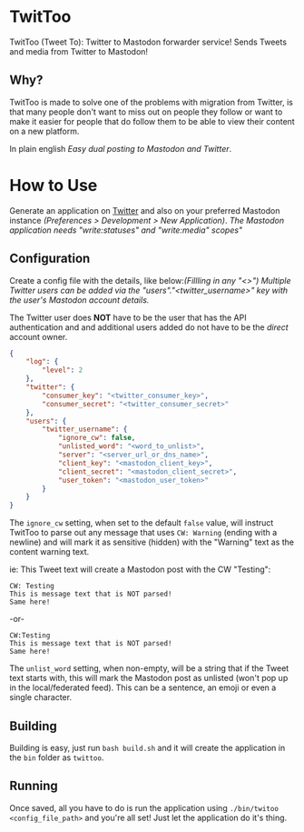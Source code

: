 # TwitToo

TwitToo (Tweet To): Twitter to Mastodon forwarder service!
Sends Tweets and media from Twitter to Mastodon!

## Why?

TwitToo is made to solve one of the problems with migration from Twitter, is
that many people don't want to miss out on people they follow or want to make it
easier for people that do follow them to be able to view their content on a new
platform.

In plain english *Easy dual posting to Mastodon and Twitter*.

# How to Use

Generate an application on [Twitter](https://developer.twitter.com) and also on
your preferred Mastodon instance *(Preferences > Development > New Application)*.
*The Mastodon application needs "write:statuses" and "write:media" scopes"*

## Configuration

Create a config file with the details, like below:*(Fillling in any "<>")*
*Multiple Twitter users can be added via the "users"."<twitter_username>" key*
*with the user's Mastodon account details.*

The Twitter user does **NOT** have to be the user that has the API authentication
and and additional users added do not have to be the *direct* account owner.

```json
{
    "log": {
        "level": 2
    },
    "twitter": {
        "consumer_key": "<twitter_consumer_key>",
        "consumer_secret": "<twitter_consumer_secret>"
    },
    "users": {
        "twitter_username": {
            "ignore_cw": false,
            "unlisted_word": "<word_to_unlist>",
            "server": "<server_url_or_dns_name>",
            "client_key": "<mastodon_client_key>",
            "client_secret": "<mastodon_client_secret>",
            "user_token": "<mastodon_user_token>"
        }
    }
}
```

The `ignore_cw` setting, when set to the default `false` value, will instruct TwitToo
to parse out any message that uses `CW: Warning` (ending with a newline) and will
mark it as sensitive (hidden) with the "Warning" text as the content warning text.

ie: This Tweet text will create a Mastodon post with the CW "Testing":

```text
CW: Testing
This is message text that is NOT parsed!
Same here!
```

-or-

```text
CW:Testing
This is message text that is NOT parsed!
Same here!
```

The `unlist_word` setting, when non-empty, will be a string that if the Tweet
text starts with, this will mark the Mastodon post as unlisted (won't pop up in
the local/federated feed). This can be a sentence, an emoji or even a single
character.

## Building

Building is easy, just run `bash build.sh` and it will create the application
in the `bin` folder as `twittoo`.

## Running

Once saved, all you have to do is run the application using `./bin/twitoo <config_file_path>`
and you're all set! Just let the application do it's thing.
